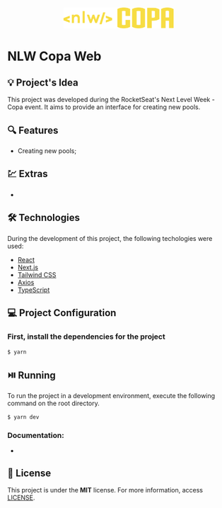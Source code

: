 <h1 align="center"><img alt="NLW Copa Web" title="NLW Copa Web" src=".github/logo.svg" width="250" /></h1>

# NLW Copa Web

## 💡 Project's Idea

This project was developed during the RocketSeat's Next Level Week - Copa event. It aims to provide an interface for creating new pools.

## 🔍 Features

* Creating new pools;

<!-- <p align="center"><img src=".github/sample.gif" alt="sample" /></p> -->

## 💹 Extras

* 

## 🛠 Technologies

During the development of this project, the following techologies were used:

- [React](https://reactjs.org/)
- [Next.js](https://nextjs.org/)
- [Tailwind CSS](https://tailwindcss.com/)
- [Axios](https://axios-http.com/ptbr/docs/intro)
- [TypeScript](https://www.typescriptlang.org/)

## 💻 Project Configuration

### First, install the dependencies for the project

```bash
$ yarn
```

## ⏯️ Running

To run the project in a development environment, execute the following command on the root directory.

```bash
$ yarn dev
```

### Documentation:
* 

## 📄 License

This project is under the **MIT** license. For more information, access [LICENSE](./LICENSE).
